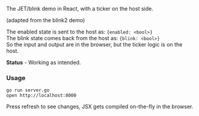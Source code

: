 The JET/blink demo in React, with a ticker on the host side.

(adapted from the blink2 demo)

The enabled state is sent to the host as: `{enabled: <bool>}`  
The blink state comes back from the host as: `{blink: <bool>}`  
So the input and output are in the browser, but the ticker logic is on the host.

**Status** - Working as intended.

### Usage

    go run server.go
    open http://localhost:8000

Press refresh to see changes, JSX gets compiled on-the-fly in the browser.
